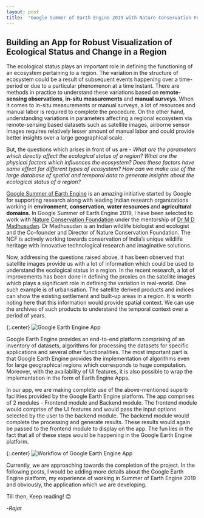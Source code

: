 ```yaml
---
layout: post
title:  "Google Summer of Earth Engine 2019 with Nature Conservation Foundation"
---
```


<style>
.center {
  text-align: center;
}
</style>

## Building an App for Robust Visualization of Ecological Status and Change in a Region

The ecological status plays an important role in defining the functioning of an ecosystem pertaining to a region. The variation in the structure of ecosystem could be a result of subsequent events happening over a time-period or due to a particular phenomenon at a time instant. There are methods in practice to understand these variations based on **remote-sensing observations**, **in-situ measurements** and **manual surveys**. When it comes to in-situ measurements or manual surveys, a lot of resources and manual labor is required to complete the procedure. On the other hand, understanding variations in parameters affecting a regional ecosystem via remote-sensing based datasets such as satellite images, airborne sensor images requires relatively lesser amount of manual labor and could provide better insights over a large geographical scale.

But, the questions which arises in front of us are - *What are the parameters which directly affect the ecological status of a region?* *What are the physical factors which influences the ecosystem?* *Does these factors have same effect for different types of ecosystem?* *How can we make use of the large database of spatial and temporal data to generate insights about the ecological status of a region?*

[Google Summer of Earth Engine](https://sites.google.com/view/summerofearthengine/home) is an amazing initiative started by Google for supporting research along with leading Indian research organizations working in **environment**, **conservation**, **water resources** and **agricultural domains**. In Google Summer of Earth Engine 2019, I have been selected to work with [Nature Conservation Foundation](http://ncf-india.org/) under the mentorship of [Dr M D Madhusudan](https://en.wikipedia.org/wiki/Mysore_Doreswamy_Madhusudan). Dr Madhusudan is an Indian wildlife biologist and ecologist and the Co-founder and Director of Nature Conservation Foundation. The NCF is actively working towards conservation of India’s unique wildlife heritage with innovative technological research and imaginative solutions. 

Now, addressing the questions raised above, it has been observed that satellite images provide us with a lot of information which could be used to understand the ecological status in a region. In the recent research, a lot of improvements has been done in defining the proxies on the satellite images which plays a significant role in defining the variation in real-world. One such example is of urbanisation. The satellite derived products and indices can show the existing settlement and built-up areas in a region. It is worth noting here that this information would provide spatial context. We can use the archives of such products to understand the temporal context over a period of years. 

{:.center}
![Google Earth Engine App]({{site.baseurl}}/assets/images/earthEngine.jpg)

Google Earth Engine provides an end-to-end platform comprising of an inventory of datasets, algorithms for processing the datasets for specific applications and several other functionalities. The most important part is that Google Earth Engine provides the implementation of algorithms even for large geographical regions which corresponds to huge computation. Moreover, with the availability of UI features, it is also possible to wrap the implementation in the form of Earth Engine Apps.

In our app, we are making complete use of the above-mentioned superb facilities provided by the Google Earth Engine platform. The app comprises of 2 modules - Frontend module and Backend module. The frontend module would comprise of the UI features and would pass the input options selected by the user to the backend module. The backend module would complete the processing and generate results. These results would again be passed to the frontend module to display on the app. The fun lies in the fact that all of these steps would be happening in the Google Earth Engine platform. 

{:.center}
![Workflow of Google Earth Engine App]({{site.baseurl}}/assets/images/soee_workflow.png)

Currently, we are approaching towards the completion of the project. In the following posts, I would be adding more details about the Google Earth Engine platform, my experience of working in Summer of Earth Engine 2019 and obviously, the application which we are developing. 

Till then, Keep reading! 😊

-*Rajat*


